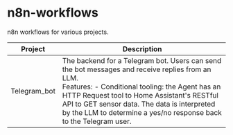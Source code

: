 # n8n-workflows
n8n workflows for various projects.


| Project      | Description |
| ------------ | ----------- |
| Telegram_bot | The backend for a Telegram bot. Users can send the bot messages and receive replies from an LLM. <br/> Features: - Conditional tooling: the Agent has an HTTP Request tool to Home Assistant's RESTful API to GET sensor data. The data is interpreted by the LLM to determine a yes/no response back to the Telegram user. |
